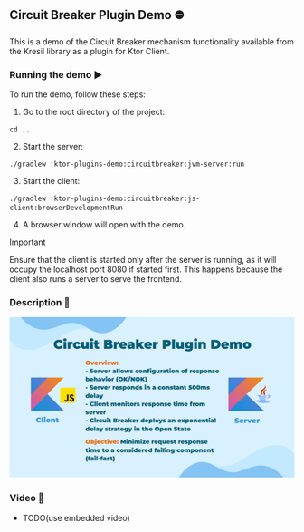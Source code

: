## Circuit Breaker Plugin Demo ⛔

This is a demo of the Circuit Breaker mechanism functionality 
available from the Kresil library as a plugin for Ktor Client.

### Running the demo ▶️

To run the demo, follow these steps:

1. Go to the root directory of the project:

```shell
cd ..
```

2. Start the server:

```shell
./gradlew :ktor-plugins-demo:circuitbreaker:jvm-server:run
```

3. Start the client:

```shell
./gradlew :ktor-plugins-demo:circuitbreaker:js-client:browserDevelopmentRun
```

4. A browser window will open with the demo.

> [!IMPORTANT]
> Ensure that the client is started only after the server is running, as it will occupy the localhost port 8080 if started first. This happens because the client also runs a server to serve the frontend.

### Description 📝

![Ktor Circuit Breaker Plugin Demo](../../docs/images/ktor-plugin-demos/ktor-cbreaker-plugin-demo.png)

### Video 🎥

- TODO(use embedded video)

